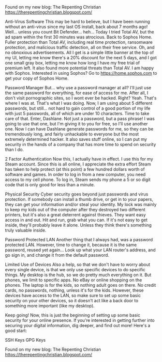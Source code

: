 Found on my new blog:  The Repenting Christian
https://therepentingchristian.blogspot.com/

Anti-Virus Software
This may be hard to believe, but I have been running without an anti-virus since my last OS install, back about 7 months ago!  Well... unless you count Bit Defender...  heh...  Today I tried Total AV, but the ad spam within the first 30 minutes was atrocious.  Back to Sophos Home.  Fuller protection than Total AV, including real time protection, ransomware protection, and malicious traffic detection, all on their free service.  Oh, and no obnoxious advertisements.  All I get is a simple little banner at the top of my UI, letting me know there's a 20% discount for the next 5 days, and I got one small gray box, letting me know how long I have my free trial of premium left.  It also found more potential threats than Total AV.  I am happy with Sophos.
Interested in using Sophos?  Go to https://home.sophos.com to get your copy of Sophos Home.

Password Manager
But...  why use a password manager at all?  I'll just use the same password for everything, for ease of access for me.  After all, I don't visit pornographic sites, so I wont ever be hacked.  Right?
Yeah.  That's where I was at.  That's what I was doing.  Now, I am using about 5 different passwords, but still... not hard to gain control of a good portion of my life with just 5 passwords, all of which are under 10 characters.  Time to take care of that.  Enter, Dashlane.
Not just a password, but a pass phrase!  I was going to use that one, but I'm giving it to you for free, so I'll use another one.  Now I can have Dashlane generate passwords for me, so they can be tremendously long, and fairly unhackable to everyone but the most extremely determined hacker.
It also saves stuff online, so I can put my security in the hands of a company that has more time to spend on security than I do.

2 Factor Authentication
Now this, I actually have in effect.  I use this for my Steam account.  Since this is all online, I appreciate the extra effort Steam has taken to help protect (at this point) a few hundred dollars worth of software and games.  In order to log in from a new computer, you need access to my cell phone.  To log in, Steam sends my phone a 5 or so digit code that is only good for less than a minute.

Physical Security
Cyber security goes beyond just passwords and virus protection.  If somebody can install a thumb drive, or get in to your papers, they can get your information and/or steal your identity.  My lock was mainly to keep my kids out of the computer after they destroyed two different printers, but it's also a great deterrent against thieves.  They want easy access in and out.  Hit and run, grab what you can.  If it's not easy to get inside, they'll probably leave it alone.  Unless they think there's something truly valuable inside.

Password Protected LAN
Another thing that I always had, was a password protected LAN.  However, time to change it, because it is the same password, reused yet again...  Look up what your LAN router's address, and go sign in, and change it from the default password.

Limited Use of Devices
Also a help, so that we don't have to worry about every single device, is that we only use specific devices to do specific things.  My desktop is the hub, so we do pretty much everything on it.  But phones, we limit to specific apps.  No eBay or online shopping on the phones.  The laptop is for the kids, so nothing adult goes on there.  No credit cards, no passwords, nothing, unless it's for the kids.  However, these devices have access to the LAN, so make sure to set up some basic security on your other devices, so it doesn't act like a back door to something more important (like my desktop).

Keep going!
Now, this is just the beginning of setting up some basic security for your online presence.  If you're interested in getting further into securing your digital information, dig deeper, and find out more!  Here's a good start:

SSH Keys
GPG Keys

Found on my new blog:  The Repenting Christian
https://therepentingchristian.blogspot.com/